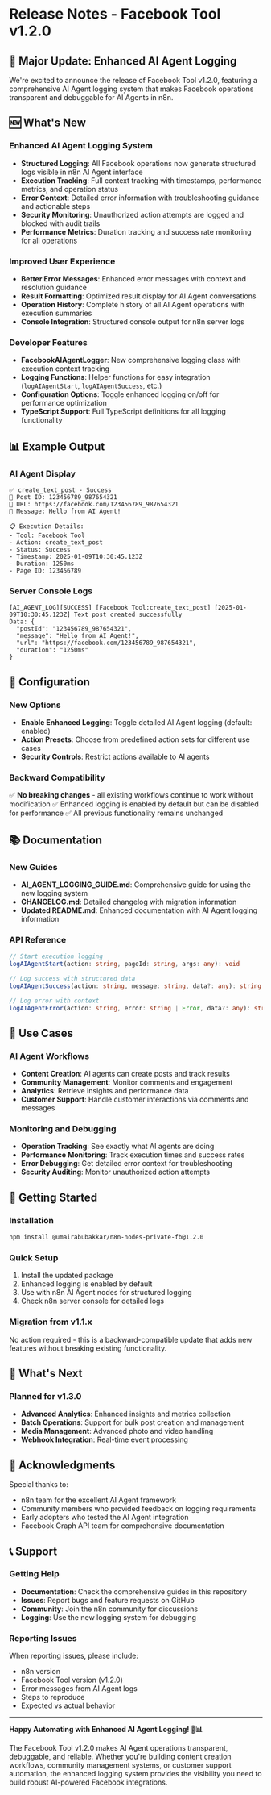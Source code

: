 # Release Notes - Facebook Tool v1.2.0

## 🚀 Major Update: Enhanced AI Agent Logging

We're excited to announce the release of Facebook Tool v1.2.0, featuring a comprehensive AI Agent logging system that makes Facebook operations transparent and debuggable for AI Agents in n8n.

## 🆕 What's New

### Enhanced AI Agent Logging System
- **Structured Logging**: All Facebook operations now generate structured logs visible in n8n AI Agent interface
- **Execution Tracking**: Full context tracking with timestamps, performance metrics, and operation status
- **Error Context**: Detailed error information with troubleshooting guidance and actionable steps
- **Security Monitoring**: Unauthorized action attempts are logged and blocked with audit trails
- **Performance Metrics**: Duration tracking and success rate monitoring for all operations

### Improved User Experience
- **Better Error Messages**: Enhanced error messages with context and resolution guidance
- **Result Formatting**: Optimized result display for AI Agent conversations
- **Operation History**: Complete history of all AI Agent operations with execution summaries
- **Console Integration**: Structured console output for n8n server logs

### Developer Features
- **FacebookAIAgentLogger**: New comprehensive logging class with execution context tracking
- **Logging Functions**: Helper functions for easy integration (`logAIAgentStart`, `logAIAgentSuccess`, etc.)
- **Configuration Options**: Toggle enhanced logging on/off for performance optimization
- **TypeScript Support**: Full TypeScript definitions for all logging functionality

## 📊 Example Output

### AI Agent Display
```
✅ create_text_post - Success
📝 Post ID: 123456789_987654321
🔗 URL: https://facebook.com/123456789_987654321
💬 Message: Hello from AI Agent!

📋 Execution Details:
- Tool: Facebook Tool
- Action: create_text_post
- Status: Success
- Timestamp: 2025-01-09T10:30:45.123Z
- Duration: 1250ms
- Page ID: 123456789
```

### Server Console Logs
```
[AI_AGENT_LOG][SUCCESS] [Facebook Tool:create_text_post] [2025-01-09T10:30:45.123Z] Text post created successfully
Data: {
  "postId": "123456789_987654321",
  "message": "Hello from AI Agent!",
  "url": "https://facebook.com/123456789_987654321",
  "duration": "1250ms"
}
```

## 🔧 Configuration

### New Options
- **Enable Enhanced Logging**: Toggle detailed AI Agent logging (default: enabled)
- **Action Presets**: Choose from predefined action sets for different use cases
- **Security Controls**: Restrict actions available to AI agents

### Backward Compatibility
✅ **No breaking changes** - all existing workflows continue to work without modification
✅ Enhanced logging is enabled by default but can be disabled for performance
✅ All previous functionality remains unchanged

## 📚 Documentation

### New Guides
- **AI_AGENT_LOGGING_GUIDE.md**: Comprehensive guide for using the new logging system
- **CHANGELOG.md**: Detailed changelog with migration information
- **Updated README.md**: Enhanced documentation with AI Agent logging information

### API Reference
```typescript
// Start execution logging
logAIAgentStart(action: string, pageId: string, args: any): void

// Log success with structured data
logAIAgentSuccess(action: string, message: string, data?: any): string

// Log error with context
logAIAgentError(action: string, error: string | Error, data?: any): string
```

## 🎯 Use Cases

### AI Agent Workflows
- **Content Creation**: AI agents can create posts and track results
- **Community Management**: Monitor comments and engagement
- **Analytics**: Retrieve insights and performance data
- **Customer Support**: Handle customer interactions via comments and messages

### Monitoring and Debugging
- **Operation Tracking**: See exactly what AI agents are doing
- **Performance Monitoring**: Track execution times and success rates
- **Error Debugging**: Get detailed error context for troubleshooting
- **Security Auditing**: Monitor unauthorized action attempts

## 🚀 Getting Started

### Installation
```bash
npm install @umairabubakkar/n8n-nodes-private-fb@1.2.0
```

### Quick Setup
1. Install the updated package
2. Enhanced logging is enabled by default
3. Use with n8n AI Agent nodes for structured logging
4. Check n8n server console for detailed logs

### Migration from v1.1.x
No action required - this is a backward-compatible update that adds new features without breaking existing functionality.

## 🔮 What's Next

### Planned for v1.3.0
- **Advanced Analytics**: Enhanced insights and metrics collection
- **Batch Operations**: Support for bulk post creation and management
- **Media Management**: Advanced photo and video handling
- **Webhook Integration**: Real-time event processing

## 🙏 Acknowledgments

Special thanks to:
- n8n team for the excellent AI Agent framework
- Community members who provided feedback on logging requirements
- Early adopters who tested the AI Agent integration
- Facebook Graph API team for comprehensive documentation

## 📞 Support

### Getting Help
- **Documentation**: Check the comprehensive guides in this repository
- **Issues**: Report bugs and feature requests on GitHub
- **Community**: Join the n8n community for discussions
- **Logging**: Use the new logging system for debugging

### Reporting Issues
When reporting issues, please include:
- n8n version
- Facebook Tool version (v1.2.0)
- Error messages from AI Agent logs
- Steps to reproduce
- Expected vs actual behavior

---

**Happy Automating with Enhanced AI Agent Logging! 🤖📊**

The Facebook Tool v1.2.0 makes AI Agent operations transparent, debuggable, and reliable. Whether you're building content creation workflows, community management systems, or customer support automation, the enhanced logging system provides the visibility you need to build robust AI-powered Facebook integrations.
